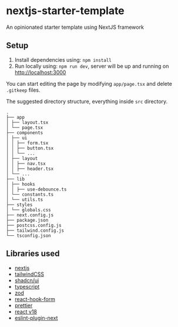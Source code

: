 # nextjs-starter-template

An opinionated starter template using NextJS framework

## Setup

1. Install dependencies using: `npm install`
2. Run locally using: `npm run dev`, server will be up and running on [http://localhost:3000](http://localhost:3000)


You can start editing the page by modifying `app/page.tsx` and delete `.gitkeep` files.

The suggested directory structure, everything inside `src` directory.

```
.
├── app
│ ├── layout.tsx
│ └── page.tsx
├── components
│ ├── ui
│ │ ├── form.tsx
│ │ ├── button.tsx
│ │ └── ...
│ ├── layout
│ │ ├── nav.tsx
│ │ ├── header.tsx
│ └── ...
├── lib
│ ├── hooks
│ │ ├── use-debounce.ts
│ └── constants.ts
│ └── utils.ts
├── styles
│ └── globals.css
├── next.config.js
├── package.json
├── postcss.config.js
├── tailwind.config.js
└── tsconfig.json
```

## Libraries used

- [nextjs](https://nextjs.org)
- [tailwindCSS](https://tailwindcss.com/)
- [shadcn/ui](https://ui.shadcn.com/)
- [typescript](https://www.typescriptlang.org/)
- [zod](https://github.com/colinhacks/zod)
- [react-hook-form](https://github.com/react-hook-form/react-hook-form)
- [prettier](https://prettier.io/)
- [react v18](https://react.dev/)
- [eslint-plugin-next](https://nextjs.org/docs/app/building-your-application/configuring/eslint#eslint-plugin)

